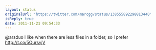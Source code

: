 ```yaml
---
layout: status
originalUrl: 'https://twitter.com/marcgg/status/138555892298813440'
isReply: true
date: 2011-11-21 09:54:33
---
```


@arsduo I like when there are less files in a folder, so I prefer  http://t.co/5OursvjV
